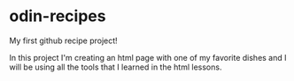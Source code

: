# odin-recipes

My first github recipe project!

In this project I'm creating an html page with one of my favorite dishes and I will be using all the tools that I learned in the html lessons.
